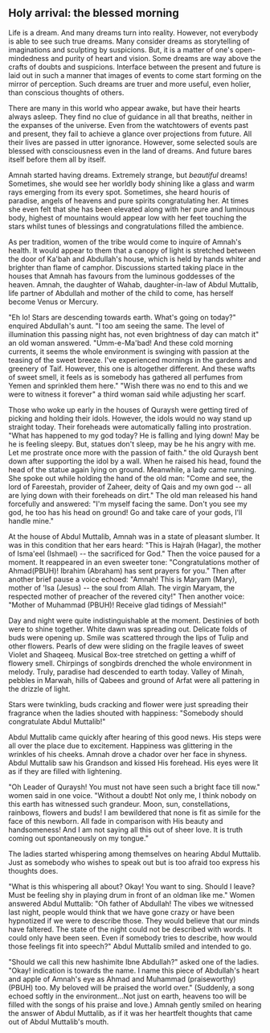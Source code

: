 ## Holy arrival: the blessed morning

Life is a dream. And many dreams turn into reality. However, not everybody is able to see such true dreams. Many consider dreams as storytelling of imaginations and sculpting by suspicions.
But, it is a matter of one's open-mindedness and purity of heart and vision. Some dreams are way above the crafts of doubts and suspicions. Interface between the present and future is laid out in such a manner that images of events to come start forming on the mirror of perception. Such dreams are truer and more useful, even holier, than conscious thoughts of others.

There are many in this world who appear awake, but have their hearts always asleep. They find no clue of guidance in all that breaths, neither in the expanses of the universe. Even from the watchtowers of events past and present, they fail to achieve a glance over projections from future. All their lives are passed in utter ignorance. However, some selected souls are blessed with consciousness even in the land of dreams. And future bares itself before them all by itself.

Amnah started having dreams. Extremely strange, but *beautiful* dreams! Sometimes, she would see her worldly body shining like a glass and warm rays emerging from its every spot. Sometimes, she heard houris of paradise, angels of heavens and pure spirits congratulating her. At times she even felt that she has been elevated along with her pure and luminous body, highest of mountains would appear low with her feet touching the stars whilst tunes of blessings and congratulations filled the ambience.

As per tradition, women of the tribe would come to inquire of Amnah's health. It would appear to them that a canopy of light is stretched between the door of Ka'bah and Abdullah's house, which is held by hands whiter and brighter than flame of camphor. Discussions started taking place in the houses that Amnah has favours from the luminous goddesses of the heaven. Amnah, the daughter of Wahab, daughter-in-law of Abdul Muttalib, life partner of Abdullah and mother of the child to come, has herself become Venus or Mercury.

"Eh lo! Stars are descending towards earth. What's going on today?" enquired Abdullah's aunt. "I too am seeing the same. The level of illumination this passing night has, not even brightness of day can match it" an old woman answered. "Umm-e-Ma'bad! And these cold morning currents, it seems the whole environment is swinging with passion at the teasing of the sweet breeze. I've experienced mornings in the gardens and greenery of Taif. However, this one is altogether different. And these wafts of sweet smell, it feels as is somebody has gathered  all perfumes from Yemen and sprinkled them here." "Wish there was no end to this and we were to witness it forever" a third woman said while adjusting her scarf.

Those who woke up early in the houses of Quraysh were getting tired of picking and holding their idols. However, the idols would no way stand up straight today. Their foreheads were automatically falling into prostration. "What has happened to my god today? He is falling and lying down! May be he is feeling sleepy. But, statues don't sleep, may be he his angry with me. Let me prostrate once more with the passion of faith." the old Quraysh bent down after supporting the idol by a wall. When he raised his head, found the head of the statue again lying on ground. Meanwhile, a lady came running. She spoke out while holding the hand of the old man: "Come and see, the lord of Fareestah, provider of Zaheer, deity of Qais and my own god -- all are lying down with their foreheads on dirt." The old man released his hand forcefully and answered: "I'm myself facing the same. Don't you see my god, he too has his head on ground! Go and take care of your gods, I'll handle mine."

At the house of Abdul Muttalib, Amnah was in a state of pleasant slumber. It was in this condition that her ears heard:
"This is Hajrah (Hagar), the mother of Isma'eel (Ishmael) -- the sacrificed for God." Then the voice paused for a moment. It reappeared in an even sweeter tone:
"Congratulations mother of Ahmad(PBUH)! Ibrahim (Abraham) has sent prayers for you." Then after another brief pause a voice echoed: "Amnah! This is Maryam (Mary), mother of 'Isa (Jesus) -- the soul from Allah. The virgin Maryam, the respected mother of preacher of the revered city!" Then another voice: "Mother of Muhammad (PBUH)! Receive glad tidings of Messiah!"

Day and night were quite indistinguishable at the moment. Destinies of both were to shine together. White dawn was spreading out. Delicate folds of buds were opening up. Smile was scattered through the lips of Tulip and other flowers. Pearls of dew were sliding on the fragile leaves of sweet Violet and Shaqeeq. Musical Box-tree stretched on getting a whiff of flowery smell. Chirpings of songbirds drenched the whole environment in melody. Truly, paradise had descended to earth today. Valley of Minah, pebbles in Marwah, hills of Qabees and ground of Arfat were all pattering in the drizzle of light.

Stars were twinkling, buds cracking and flower were just spreading their fragrance when the ladies shouted with happiness:
"Somebody should congratulate Abdul Muttalib!"

Abdul Muttalib came quickly after hearing of this good news. His steps were all over the place due to excitement. Happiness was glittering in the wrinkles of his cheeks. Amnah drove a chador over her face in shyness. Abdul Muttalib saw his Grandson and kissed His forehead. His eyes were lit as if they are filled with lightening.

"Oh Leader of Quraysh! You must not have seen such a bright face till now." women said in one voice. "Without a doubt! Not only me, I think nobody on this earth has witnessed such grandeur. Moon, sun, constellations, rainbows, flowers and buds! I am bewildered that none is fit as simile for the face of this newborn. All fade in comparison with His beauty and handsomeness! And I am not saying all this out of sheer love. It is truth coming out spontaneously on my tongue."

The ladies started whispering among themselves on hearing Abdul Muttalib. Just as somebody who wishes to speak out but is too afraid too express his thoughts does.

"What is this whispering all about? Okay! You want to sing. Should I leave? Must be feeling shy in playing drum in front of an oldman like me."
Women answered Abdul Muttalib: "Oh father of Abdullah! The vibes we witnessed last night, people would think that we have gone crazy or have been hypnotized if we were to describe those. They would believe that our minds have faltered. The state of the night could not be described with words. It could only have been seen. Even if somebody tries to describe, how would those feelings fit into speech?" Abdul Muttalib smiled and intended to go.

"Should we call this new hashimite Ibne Abdullah?" asked one of the ladies. "Okay! indication is towards the name. I name this piece of Abdullah's heart and apple of Amnah's eye as Ahmad and Muhammad (praiseworthy) (PBUH) too. My beloved will be praised the world over." (Suddenly, a song echoed softly in the environment...Not just on earth, heavens too will be filled with the songs of his praise and love.) Amnah gently smiled on hearing the answer of Abdul Muttalib, as if it was her heartfelt thoughts that came out of Abdul Muttalib's mouth.